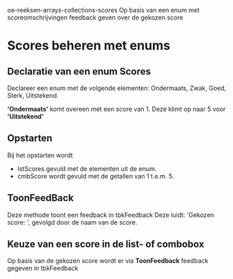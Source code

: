 oe-reeksen-arrays-collections-scores
Op basis van een enum met scoreomschrijvingen feedback geven over de gekozen score

# Scores beheren met enums
## Declaratie van een enum Scores
Declareer een enum met de volgende elementen: 
Ondermaats, Zwak, Goed, Sterk, Uitstekend.

**'Ondermaats'** komt overeen met een score van 1. Deze klimt op naar 5 voor **'Uitstekend'**
## Opstarten
Bij het opstarten wordt 
- lstScores gevuld met de elementen uit de enum.
- cmbScore wordt gevuld met de getallen van 1 t.e.m. 5.
## ToonFeedBack
Deze methode toont een feedback in tbkFeedback
Deze luidt: 'Gekozen score: ', gevolgd door de naam van de score.
## Keuze van een score in de list- of combobox
Op basis van de gekozen score wordt er via **ToonFeedback** feedback gegeven in tbkFeedback
